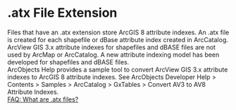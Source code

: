 # .atx File Extension  

Files that have an .atx extension store ArcGIS 8 attribute indexes. An .atx file is created for each shapefile or dBase attribute index created in ArcCatalog.   
ArcView GIS 3.x attribute indexes for shapefiles and dBASE files are not used by ArcMap or ArcCatalog. A new attribute indexing model has been developed for shapefiles and dBASE files.  
ArcObjects Help provides a sample tool to convert ArcView GIS 3.x attribute indexes to ArcGIS 8 attribute indexes. See ArcObjects Developer Help > Contents > Samples > ArcCatalog > GxTables > Convert AV3 to AV8 Attribute Indexes.  
[FAQ: What are .atx files?](http://support.esri.com/technical-article/000002973)  